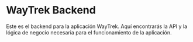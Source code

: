 # WayTrek Backend

Este es el backend para la aplicación WayTrek. Aquí encontrarás la API y la lógica de negocio necesaria para el funcionamiento de la aplicación. 